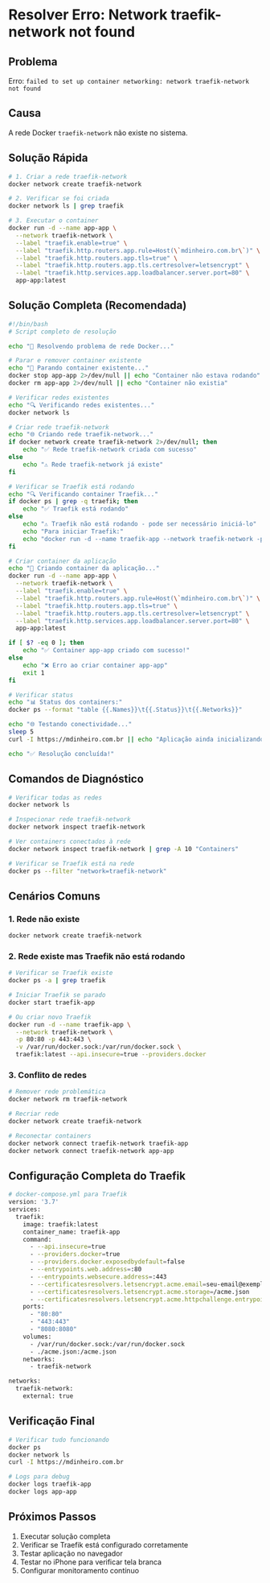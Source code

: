 # Resolver Erro: Network traefik-network not found

## Problema

Erro: `failed to set up container networking: network traefik-network not found`

## Causa

A rede Docker `traefik-network` não existe no sistema.

## Solução Rápida

```bash
# 1. Criar a rede traefik-network
docker network create traefik-network

# 2. Verificar se foi criada
docker network ls | grep traefik

# 3. Executar o container
docker run -d --name app-app \
  --network traefik-network \
  --label "traefik.enable=true" \
  --label "traefik.http.routers.app.rule=Host(\`mdinheiro.com.br\`)" \
  --label "traefik.http.routers.app.tls=true" \
  --label "traefik.http.routers.app.tls.certresolver=letsencrypt" \
  --label "traefik.http.services.app.loadbalancer.server.port=80" \
  app-app:latest
```

## Solução Completa (Recomendada)

```bash
#!/bin/bash
# Script completo de resolução

echo "🔧 Resolvendo problema de rede Docker..."

# Parar e remover container existente
echo "🛑 Parando container existente..."
docker stop app-app 2>/dev/null || echo "Container não estava rodando"
docker rm app-app 2>/dev/null || echo "Container não existia"

# Verificar redes existentes
echo "🔍 Verificando redes existentes..."
docker network ls

# Criar rede traefik-network
echo "🌐 Criando rede traefik-network..."
if docker network create traefik-network 2>/dev/null; then
    echo "✅ Rede traefik-network criada com sucesso"
else
    echo "⚠️ Rede traefik-network já existe"
fi

# Verificar se Traefik está rodando
echo "🔍 Verificando container Traefik..."
if docker ps | grep -q traefik; then
    echo "✅ Traefik está rodando"
else
    echo "⚠️ Traefik não está rodando - pode ser necessário iniciá-lo"
    echo "Para iniciar Traefik:"
    echo "docker run -d --name traefik-app --network traefik-network -p 80:80 -p 443:443 traefik:latest"
fi

# Criar container da aplicação
echo "🚀 Criando container da aplicação..."
docker run -d --name app-app \
  --network traefik-network \
  --label "traefik.enable=true" \
  --label "traefik.http.routers.app.rule=Host(\`mdinheiro.com.br\`)" \
  --label "traefik.http.routers.app.tls=true" \
  --label "traefik.http.routers.app.tls.certresolver=letsencrypt" \
  --label "traefik.http.services.app.loadbalancer.server.port=80" \
  app-app:latest

if [ $? -eq 0 ]; then
    echo "✅ Container app-app criado com sucesso!"
else
    echo "❌ Erro ao criar container app-app"
    exit 1
fi

# Verificar status
echo "📊 Status dos containers:"
docker ps --format "table {{.Names}}\t{{.Status}}\t{{.Networks}}"

echo "🌐 Testando conectividade..."
sleep 5
curl -I https://mdinheiro.com.br || echo "Aplicação ainda inicializando..."

echo "✅ Resolução concluída!"
```

## Comandos de Diagnóstico

```bash
# Verificar todas as redes
docker network ls

# Inspecionar rede traefik-network
docker network inspect traefik-network

# Ver containers conectados à rede
docker network inspect traefik-network | grep -A 10 "Containers"

# Verificar se Traefik está na rede
docker ps --filter "network=traefik-network"
```

## Cenários Comuns

### 1. Rede não existe

```bash
docker network create traefik-network
```

### 2. Rede existe mas Traefik não está rodando

```bash
# Verificar se Traefik existe
docker ps -a | grep traefik

# Iniciar Traefik se parado
docker start traefik-app

# Ou criar novo Traefik
docker run -d --name traefik-app \
  --network traefik-network \
  -p 80:80 -p 443:443 \
  -v /var/run/docker.sock:/var/run/docker.sock \
  traefik:latest --api.insecure=true --providers.docker
```

### 3. Conflito de redes

```bash
# Remover rede problemática
docker network rm traefik-network

# Recriar rede
docker network create traefik-network

# Reconectar containers
docker network connect traefik-network traefik-app
docker network connect traefik-network app-app
```

## Configuração Completa do Traefik

```bash
# docker-compose.yml para Traefik
version: '3.7'
services:
  traefik:
    image: traefik:latest
    container_name: traefik-app
    command:
      - --api.insecure=true
      - --providers.docker=true
      - --providers.docker.exposedbydefault=false
      - --entrypoints.web.address=:80
      - --entrypoints.websecure.address=:443
      - --certificatesresolvers.letsencrypt.acme.email=seu-email@exemplo.com
      - --certificatesresolvers.letsencrypt.acme.storage=/acme.json
      - --certificatesresolvers.letsencrypt.acme.httpchallenge.entrypoint=web
    ports:
      - "80:80"
      - "443:443"
      - "8080:8080"
    volumes:
      - /var/run/docker.sock:/var/run/docker.sock
      - ./acme.json:/acme.json
    networks:
      - traefik-network

networks:
  traefik-network:
    external: true
```

## Verificação Final

```bash
# Verificar tudo funcionando
docker ps
docker network ls
curl -I https://mdinheiro.com.br

# Logs para debug
docker logs traefik-app
docker logs app-app
```

## Próximos Passos

1. Executar solução completa
2. Verificar se Traefik está configurado corretamente
3. Testar aplicação no navegador
4. Testar no iPhone para verificar tela branca
5. Configurar monitoramento contínuo
